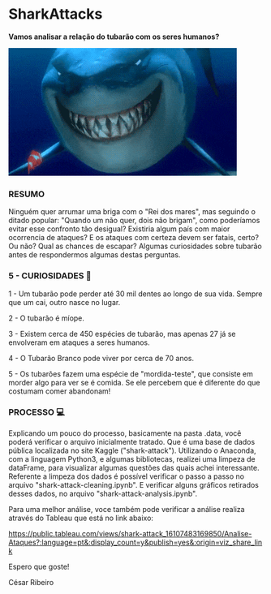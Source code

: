 # SharkAttacks
**Vamos analisar a relação do tubarão com os seres humanos?**

![](shark.gif)

### RESUMO

Ninguém quer arrumar uma briga com o "Rei dos mares", mas seguindo o ditado popular: "Quando um não quer, dois não brigam",
como poderíamos evitar esse confronto tão desigual? Existiria algum país com maior ocorrencia de ataques? E os ataques 
com certeza devem ser fatais, certo? Ou não? Qual as chances de escapar? 
Algumas curiosidades sobre tubarão antes de respondermos algumas destas perguntas.

### 5 - CURIOSIDADES 🦈

1 - Um tubarão pode perder até 30 mil dentes ao longo de sua vida. Sempre que um cai, outro nasce no lugar.

2 - O tubarão é míope. 

3 - Existem cerca de 450 espécies de tubarão, mas apenas 27 já se envolveram em ataques a seres humanos.

4 - O Tubarão Branco pode viver por cerca de 70 anos.

5 - Os tubarões fazem uma espécie de "mordida-teste", que consiste em morder algo para ver se é comida. 
Se ele percebem que é diferente do que costumam comer abandonam! 

### PROCESSO 💻

Explicando um pouco do processo, basicamente na pasta .data, você poderá verificar o arquivo inicialmente tratado. 
Que é uma base de dados pública localizada no site Kaggle ("shark-attack").
Utilizando o Anaconda, com a linguagem Python3, e algumas bibliotecas, realizei uma limpeza de dataFrame, para visualizar
algumas questões das quais achei interessante.
Referente a limpeza dos dados é possível verificar o passo a passo no arquivo "shark-attack-cleaning.ipynb".
E verificar alguns gráficos retirados desses dados, no arquivo "shark-attack-analysis.ipynb".

Para uma melhor análise, voce também pode verificar a análise realiza através do Tableau que está no link abaixo:

https://public.tableau.com/views/shark-attack_16107483169850/Analise-Ataques?:language=pt&:display_count=y&publish=yes&:origin=viz_share_link

Espero que goste!

César Ribeiro
